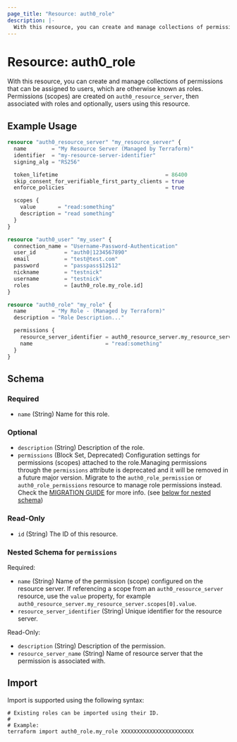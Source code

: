 ```yaml
---
page_title: "Resource: auth0_role"
description: |-
  With this resource, you can create and manage collections of permissions that can be assigned to users, which are otherwise known as roles. Permissions (scopes) are created on auth0_resource_server, then associated with roles and optionally, users using this resource.
---
```


# Resource: auth0_role

With this resource, you can create and manage collections of permissions that can be assigned to users, which are otherwise known as roles. Permissions (scopes) are created on `auth0_resource_server`, then associated with roles and optionally, users using this resource.

## Example Usage

```terraform
resource "auth0_resource_server" "my_resource_server" {
  name        = "My Resource Server (Managed by Terraform)"
  identifier  = "my-resource-server-identifier"
  signing_alg = "RS256"

  token_lifetime                                  = 86400
  skip_consent_for_verifiable_first_party_clients = true
  enforce_policies                                = true

  scopes {
    value       = "read:something"
    description = "read something"
  }
}

resource "auth0_user" "my_user" {
  connection_name = "Username-Password-Authentication"
  user_id         = "auth0|1234567890"
  email           = "test@test.com"
  password        = "passpass$12$12"
  nickname        = "testnick"
  username        = "testnick"
  roles           = [auth0_role.my_role.id]
}

resource "auth0_role" "my_role" {
  name        = "My Role - (Managed by Terraform)"
  description = "Role Description..."

  permissions {
    resource_server_identifier = auth0_resource_server.my_resource_server.identifier
    name                       = "read:something"
  }
}
```

<!-- schema generated by tfplugindocs -->
## Schema

### Required

- `name` (String) Name for this role.

### Optional

- `description` (String) Description of the role.
- `permissions` (Block Set, Deprecated) Configuration settings for permissions (scopes) attached to the role.Managing permissions through the `permissions` attribute is deprecated and it will be removed in a future major version. Migrate to the `auth0_role_permission` or `auth0_role_permissions` resource to manage role permissions instead. Check the [MIGRATION GUIDE](https://github.com/auth0/terraform-provider-auth0/blob/main/MIGRATION_GUIDE.md#role-permissions) for more info. (see [below for nested schema](#nestedblock--permissions))

### Read-Only

- `id` (String) The ID of this resource.

<a id="nestedblock--permissions"></a>
### Nested Schema for `permissions`

Required:

- `name` (String) Name of the permission (scope) configured on the resource server. If referencing a scope from an `auth0_resource_server` resource, use the `value` property, for example `auth0_resource_server.my_resource_server.scopes[0].value`.
- `resource_server_identifier` (String) Unique identifier for the resource server.

Read-Only:

- `description` (String) Description of the permission.
- `resource_server_name` (String) Name of resource server that the permission is associated with.

## Import

Import is supported using the following syntax:

```shell
# Existing roles can be imported using their ID.
#
# Example:
terraform import auth0_role.my_role XXXXXXXXXXXXXXXXXXXXXXX
```
